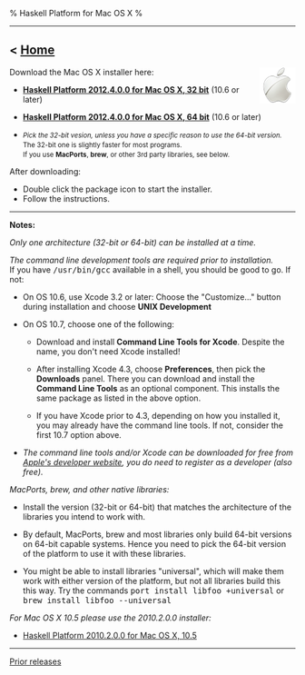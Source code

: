 % Haskell Platform for Mac OS X
%

-------------------------------
< [Home]
-------------------------------

[Home]: index.html

<img style="float:right;" src="images/OS_X-Logo.png" />
Download the Mac OS X installer here:

* **<a href="http://lambda.haskell.org/platform/download/2012.4.0.0/Haskell%20Platform%202012.4.0.0%2032bit.pkg" onClick="javascript: pageTracker._trackPageview('/downloads/mac'); ">Haskell Platform 2012.4.0.0 for Mac OS X, 32 bit</a>** (10.6 or later)

* **<a href="http://lambda.haskell.org/platform/download/2012.4.0.0/Haskell%20Platform%202012.4.0.0%2064bit.pkg" onClick="javascript: pageTracker._trackPageview('/downloads/mac'); "> Haskell Platform 2012.4.0.0 for Mac OS X, 64 bit</a>** (10.6 or later)

* <small>*Pick the 32-bit vesion, unless you have a specific reason to use the 64-bit version.*<br />
The 32-bit one is slightly faster for most programs.<br />
If you use **MacPorts**, **brew**, or other 3rd party libraries, see below.</small>

After downloading:

* Double click the package icon to start the installer.
* Follow the instructions.

----

**Notes:**

*Only one architecture (32-bit or 64-bit) can be installed at a time.*

*The command line development tools are required prior to installation.*
<br />If you have <tt>/usr/bin/gcc</tt> available in a shell, you should be good to go. If not:

  * On OS 10.6, use Xcode 3.2 or later: Choose the "Customize…" button during installation and choose **UNIX Development**

  * On OS 10.7, choose one of the following:

    * Download and install **Command Line Tools for Xcode**.
      Despite the name, you don't need Xcode installed!

    * After installing Xcode 4.3, choose **Preferences**, then
      pick the **Downloads** panel. There you can download and
      install the **Command Line Tools** as an optional component.
      This installs the same package as listed in the above option.

    * If you have Xcode prior to 4.3, depending on how you installed it,
      you may already have the command line tools. If not, consider the
      first 10.7 option above.

  * *The command line tools and/or Xcode can be downloaded for free
    from [Apple's developer website](http://developer.apple.com), you
    do need to register as a developer (also free).*

*MacPorts, brew, and other native libraries:*

  * Install the version (32-bit or 64-bit) that matches the architecture of the
    libraries you intend to work with.

  * By default, MacPorts, brew and most libraries only build 64-bit versions on
     64-bit capable systems. Hence you need to pick the 64-bit version of the
     platform to use it with these libraries.

  * You might be able to install libraries "universal", which will make them
    work with either version of the platform, but not all libraries build this
    this way. Try the commands <tt>port install libfoo +universal</tt> or
    <tt>brew install libfoo --universal</tt>

*For Mac OS X 10.5 please use the 2010.2.0.0 installer:*

* <a href="http://lambda.haskell.org/platform/download/2010.2.0.0/haskell-platform-2010.2.0.0.i386.dmg" onClick="javascript: pageTracker._trackPageview('/downloads/mac/old'); ">Haskell Platform 2010.2.0.0 for Mac OS X, 10.5</a>

--------

[Prior releases](prior.html)

